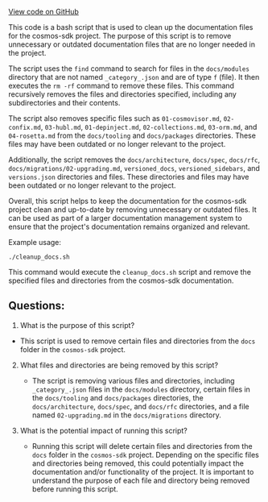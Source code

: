 [View code on GitHub](https://github.com/cosmos/cosmos-sdk.git/docs/post.sh)

This code is a bash script that is used to clean up the documentation files for the cosmos-sdk project. The purpose of this script is to remove unnecessary or outdated documentation files that are no longer needed in the project. 

The script uses the `find` command to search for files in the `docs/modules` directory that are not named `_category_.json` and are of type `f` (file). It then executes the `rm -rf` command to remove these files. This command recursively removes the files and directories specified, including any subdirectories and their contents. 

The script also removes specific files such as `01-cosmovisor.md`, `02-confix.md`, `03-hubl.md`, `01-depinject.md`, `02-collections.md`, `03-orm.md`, and `04-rosetta.md` from the `docs/tooling` and `docs/packages` directories. These files may have been outdated or no longer relevant to the project. 

Additionally, the script removes the `docs/architecture`, `docs/spec`, `docs/rfc`, `docs/migrations/02-upgrading.md`, `versioned_docs`, `versioned_sidebars`, and `versions.json` directories and files. These directories and files may have been outdated or no longer relevant to the project. 

Overall, this script helps to keep the documentation for the cosmos-sdk project clean and up-to-date by removing unnecessary or outdated files. It can be used as part of a larger documentation management system to ensure that the project's documentation remains organized and relevant. 

Example usage:

```
./cleanup_docs.sh
```

This command would execute the `cleanup_docs.sh` script and remove the specified files and directories from the cosmos-sdk documentation.
## Questions: 
 1. What is the purpose of this script?
   - This script is used to remove certain files and directories from the `docs` folder in the `cosmos-sdk` project.

2. What files and directories are being removed by this script?
   - The script is removing various files and directories, including `_category_.json` files in the `docs/modules` directory, certain files in the `docs/tooling` and `docs/packages` directories, the `docs/architecture`, `docs/spec`, and `docs/rfc` directories, and a file named `02-upgrading.md` in the `docs/migrations` directory.

3. What is the potential impact of running this script?
   - Running this script will delete certain files and directories from the `docs` folder in the `cosmos-sdk` project. Depending on the specific files and directories being removed, this could potentially impact the documentation and/or functionality of the project. It is important to understand the purpose of each file and directory being removed before running this script.